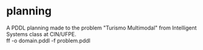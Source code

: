 # planning
A PDDL planning made to the problem "Turismo Multimodal" from Intelligent Systems class at CIN/UFPE.  
ff -o domain.pddl -f problem.pddl
